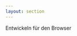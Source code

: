 ```yaml
---
layout: section
---
```


<EmojiTitle title="Frontend-Entwicklung" emoji="💻">
  Entwickeln für den Browser
</EmojiTitle>

<PageNumber/>

